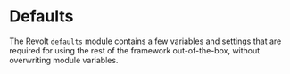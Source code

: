 # Defaults

The Revolt `defaults` module contains a few variables and settings that are
required for using the rest of the framework out-of-the-box, without overwriting
module variables.